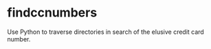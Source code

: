 findccnumbers
=============

Use Python to traverse directories in search of the elusive credit card number.
